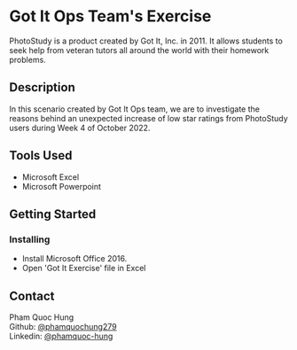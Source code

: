 # Got It Ops Team's Exercise

PhotoStudy is a product created by Got It, Inc. in 2011. It allows students to seek help from veteran tutors all around the world with their homework problems.

## Description

In this scenario created by Got It Ops team, we are to investigate the reasons behind an unexpected increase of low star ratings from PhotoStudy users during Week 4 of October 2022.

## Tools Used

- Microsoft Excel
- Microsoft Powerpoint

## Getting Started

### Installing

- Install Microsoft Office 2016.
- Open 'Got It Exercise' file in Excel

## Contact

Pham Quoc Hung <br />
Github: [@phamquochung279](https://github.com/phamquochung279) <br />
Linkedin: [@phamquoc-hung](https://www.linkedin.com/in/pham-quochung/) <br />
